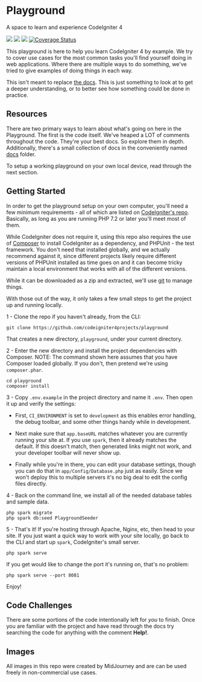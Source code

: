 # Playground

A space to learn and experience CodeIgniter 4

[![](https://github.com/codeigniter4projects/playground/workflows/PHPUnit/badge.svg)](https://github.com/codeigniter4projects/playground/actions/workflows/test.yml)
[![](https://github.com/codeigniter4projects/playground/workflows/PHPStan/badge.svg)](https://github.com/codeigniter4projects/playground/actions/workflows/analyze.yml)
[![](https://github.com/codeigniter4projects/playground/workflows/Deptrac/badge.svg)](https://github.com/codeigniter4projects/playground/actions/workflows/inspect.yml)
[![Coverage Status](https://coveralls.io/repos/github/codeigniter4projects/playground/badge.svg?branch=develop)](https://coveralls.io/github/codeigniter4projects/playground?branch=develop)

This playground is here to help you learn CodeIgniter 4 by example. We try to cover use cases for the most
common tasks you'll find yourself doing in web applications. Where there are multiple ways to do something,
we've tried to give examples of doing things in each way.

This isn't meant to replace [the docs](https://codeigniter4.github.io/CodeIgniter4/index.html). This is just
something to look at to get a deeper understanding, or to better see how something could be done in practice.

## Resources

There are two primary ways to learn about what's going on here in the Playground. The first is the code itself.
We've heaped a LOT of comments throughout the code. They're your best docs. So explore them in depth.
Additionally, there's a small collection of docs in the conveniently named [docs](docs) folder.

To setup a working playground on your own local device, read through the next section.

## Getting Started

In order to get the playground setup on your own computer, you'll need a few minimum requirements - all of which
are listed on [CodeIgniter's repo](https://github.com/codeigniter4/CodeIgniter4#server-requirements). Basically,
as long as you are running PHP 7.2 or later you'll meet most of them.

While CodeIgniter does not require it, using this repo also requires the use of
[Composer](https://getcomposer.org/) to install CodeIgniter as a dependency, and PHPUnit - the test framework.
You don't need that installed globally, and we actually recommend against it, since different projects likely
require different versions of PHPUnit installed as time goes on and it can become tricky maintain a local
environment that works with all of the different versions.

While it can be downloaded as a zip and extracted, we'll use [git](https://git-scm.com/) to manage things.

With those out of the way, it only takes a few small steps to get the project up and running locally.

1 - Clone the repo if you haven't already, from the CLI:

    git clone https://github.com/codeigniter4projects/playground

That creates a new directory, `playground`, under your current directory.

2 - Enter the new directory and install the project dependencies with Composer. NOTE: The command shown
here assumes that you have Composer loaded globally. If you don't, then pretend we're using `composer.phar`.

```
cd playground
composer install
```

3 - Copy `.env.example` in the project directory and name it `.env`. Then open it up and verify the settings:

- First, `CI_ENVIRONMENT` is set to `development` as this enables error handling, the debug toolbar, and some other
  things handy while in development.

- Next make sure that `app.baseURL` matches whatever you are currently running your site at. If you use `spark`,
  then it already matches the default. If this doesn't match, then generated links might not work, and your
  developer toolbar will never show up.

- Finally while you're in there, you can edit your database settings, though you can do that in `app/Config/Database.php`
  just as easily. Since we won't deploy this to multiple servers it's no big deal to edit the config files directly.

4 - Back on the command line, we install all of the needed database tables and sample data.

```
php spark migrate
php spark db:seed PlaygroundSeeder
```

5 - That's it! If you're hosting through Apache, Nginx, etc, then head to your site. If you just want a quick
way to work with your site locally, go back to the CLI and start up `spark`, CodeIgniter's small server.

    php spark serve

If you get would like to change the port it's running on, that's no problem:

    php spark serve --port 8081

Enjoy!

## Code Challenges

There are some portions of the code intentionally left for _you_ to finish. Once you are familiar with
the project and have read through the docs try searching the code for anything with the comment **Help!**.

## Images

All images in this repo were created by MidJourney and are can be used freely in non-commercial use cases.
